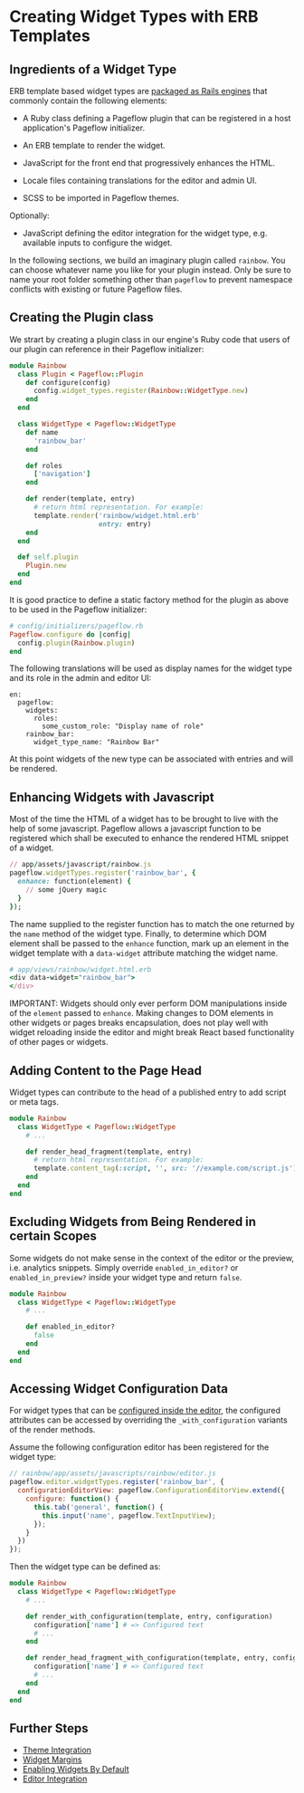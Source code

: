 # Creating Widget Types with ERB Templates

## Ingredients of a Widget Type

ERB template based widget types are
[packaged as Rails engines](../creating_a_pageflow_plugin_rails_engine.md)
that commonly contain the following elements:

* A Ruby class defining a Pageflow plugin that can be registered in
  a host application's Pageflow initializer.

* An ERB template to render the widget.

* JavaScript for the front end that progressively enhances the HTML.

* Locale files containing translations for the editor and admin UI.

* SCSS to be imported in Pageflow themes.

Optionally:

* JavaScript defining the editor integration for the widget type,
  e.g. available inputs to configure the widget.

In the following sections, we build an imaginary plugin called
`rainbow`. You can choose whatever name you like for your plugin
instead. Only be sure to name your root folder something other than
`pageflow` to prevent namespace conflicts with existing or future
Pageflow files.

## Creating the Plugin class

We strart by creating a plugin class in our engine's Ruby code
that users of our plugin can reference in their Pageflow initializer:

```ruby
module Rainbow
  class Plugin < Pageflow::Plugin
    def configure(config)
      config.widget_types.register(Rainbow::WidgetType.new)
    end
  end

  class WidgetType < Pageflow::WidgetType
    def name
      'rainbow_bar'
    end

    def roles
      ['navigation']
    end

    def render(template, entry)
      # return html representation. For example:
      template.render('rainbow/widget.html.erb'
                      entry: entry)
    end
  end

  def self.plugin
    Plugin.new
  end
end
```

It is good practice to define a static factory method for the plugin
as above to be used in the Pageflow initializer:

```ruby
# config/initializers/pageflow.rb
Pageflow.configure do |config|
  config.plugin(Rainbow.plugin)
end
```

The following translations will be used as display names for the
widget type and its role in the admin and editor UI:

```
en:
  pageflow:
    widgets:
      roles:
        some_custom_role: "Display name of role"
    rainbow_bar:
      widget_type_name: "Rainbow Bar"
```

At this point widgets of the new type can be associated with entries
and will be rendered.

## Enhancing Widgets with Javascript

Most of the time the HTML of a widget has to be brought to live with
the help of some javascript. Pageflow allows a javascript function to
be registered which shall be executed to enhance the rendered HTML
snippet of a widget.

```ruby
// app/assets/javascript/rainbow.js
pageflow.widgetTypes.register('rainbow_bar', {
  enhance: function(element) {
    // some jQuery magic
  }
});
```

The name supplied to the register function has to match the one
returned by the `name` method of the widget type. Finally, to
determine which DOM element shall be passed to the `enhance` function,
mark up an element in the widget template with a `data-widget`
attribute matching the widget name.

```ruby
# app/views/rainbow/widget.html.erb
<div data-widget="rainbow_bar">
</div>
```

IMPORTANT: Widgets should only ever perform DOM manipulations inside of the
`element` passed to `enhance`. Making changes to DOM elements in other
widgets or pages breaks encapsulation, does not play well with widget
reloading inside the editor and might break React based functionality
of other pages or widgets.

## Adding Content to the Page Head

Widget types can contribute to the head of a published entry to add
script or meta tags.

```ruby
module Rainbow
  class WidgetType < Pageflow::WidgetType
    # ...

    def render_head_fragment(template, entry)
      # return html representation. For example:
      template.content_tag(:script, '', src: '//example.com/script.js')
    end
  end
end
```

## Excluding Widgets from Being Rendered in certain Scopes

Some widgets do not make sense in the context of the editor or the
preview, i.e. analytics snippets. Simply override `enabled_in_editor?`
or `enabled_in_preview?` inside your widget type and return `false`.

```ruby
module Rainbow
  class WidgetType < Pageflow::WidgetType
    # ...

    def enabled_in_editor?
      false
    end
  end
end
```

## Accessing Widget Configuration Data

For widget types that can be
[configured inside the editor](editor_integration.md), the configured
attributes can be accessed by overriding the `_with_configuration`
variants of the render methods.

Assume the following configuration editor has been registered for the
widget type:

```js
// rainbow/app/assets/javascripts/rainbow/editor.js
pageflow.editor.widgetTypes.register('rainbow_bar', {
  configurationEditorView: pageflow.ConfigurationEditorView.extend({
    configure: function() {
      this.tab('general', function() {
        this.input('name', pageflow.TextInputView);
      });
    }
  })
});
```

Then the widget type can be defined as:

```ruby
module Rainbow
  class WidgetType < Pageflow::WidgetType
    # ...

    def render_with_configuration(template, entry, configuration)
      configuration['name'] # => Configured text
      # ...
    end

    def render_head_fragment_with_configuration(template, entry, configuration)
      configuration['name'] # => Configured text
      # ...
    end
  end
end
```

## Further Steps

* [Theme Integration](theme_integration.md)
* [Widget Margins](widget_margins.md)
* [Enabling Widgets By Default](enabling_widgets_by_default.md)
* [Editor Integration](editor_integration.md)
